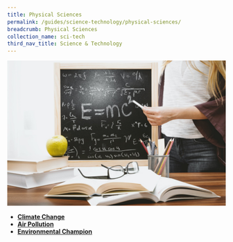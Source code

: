 ```yaml
---
title: Physical Sciences
permalink: /guides/science-technology/physical-sciences/
breadcrumb: Physical Sciences
collection_name: sci-tech
third_nav_title: Science & Technology
---
```

<img src="/images/category/physical-science.jpg" alt="physical science banner" style="width:800px;" />

* [**Climate Change**](/guides/science-technology/physical-sciences/climate-change)
* [**Air Pollution**](/guides/science-technology/physical-sciences/air-pollution)
* [**Environmental Champion**](/guides/science-technology/physical-sciences/environmental-champion)
